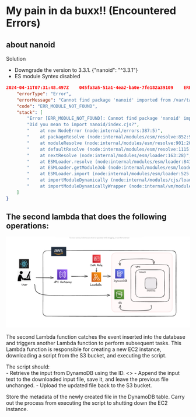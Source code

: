 # My pain in da buxx!! (Encountered Errors)

## about nanoid
Solution </br>
- Downgrade the version to 3.3.1. {"nanoid": "^3.3.1"}
- ES module Syntex disabled


```json
2024-04-11T07:31:48.497Z	045fa3a5-51a1-4ea2-ba0e-7fe182a39109	ERROR	Invoke Error 	{
    "errorType": "Error",
    "errorMessage": "Cannot find package 'nanoid' imported from /var/task/index.js\nDid you mean to import nanoid/index.cjs?",
    "code": "ERR_MODULE_NOT_FOUND",
    "stack": [
        "Error [ERR_MODULE_NOT_FOUND]: Cannot find package 'nanoid' imported from /var/task/index.js",
        "Did you mean to import nanoid/index.cjs?",
        "    at new NodeError (node:internal/errors:387:5)",
        "    at packageResolve (node:internal/modules/esm/resolve:852:9)",
        "    at moduleResolve (node:internal/modules/esm/resolve:901:20)",
        "    at defaultResolve (node:internal/modules/esm/resolve:1115:11)",
        "    at nextResolve (node:internal/modules/esm/loader:163:28)",
        "    at ESMLoader.resolve (node:internal/modules/esm/loader:841:30)",
        "    at ESMLoader.getModuleJob (node:internal/modules/esm/loader:424:18)",
        "    at ESMLoader.import (node:internal/modules/esm/loader:525:22)",
        "    at importModuleDynamically (node:internal/modules/cjs/loader:1136:29)",
        "    at importModuleDynamicallyWrapper (node:internal/vm/module:438:21)"
    ]
}

```

## The second lambda that does the following operations:

![Architecture Diagram](https://github.com/MayHyeyeonKim/fovusCodingChallenge/blob/main/images/triggerErr.png)


The second Lambda function catches the event inserted into the database and triggers another Lambda function to perform subsequent tasks.
This Lambda function is responsible for creating a new EC2 instance, downloading a script from the S3 bucket, and executing the script.

The script should:  
    - Retrieve the input from DynamoDB using the ID. <>
    - Append the input text to the downloaded input file, save it, and leave the previous file unchanged.
    - Upload the updated file back to the S3 bucket.

Store the metadata of the newly created file in the DynamoDB table.
Carry out the process from executing the script to shutting down the EC2 instance.